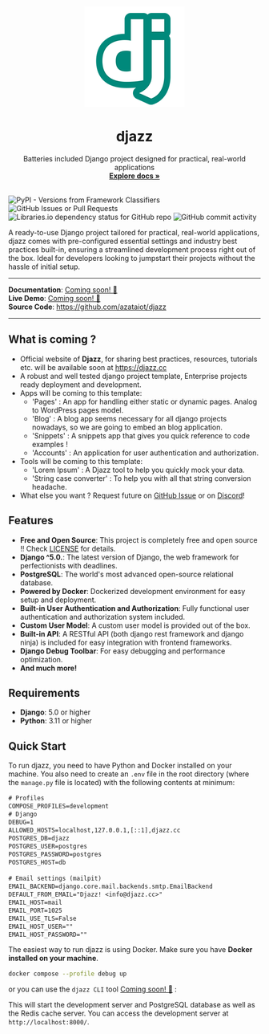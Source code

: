 <p align="center">
  <a href="https://github.com/azataiot/djazz/">
    <img src="assets/img/icon-teal-200.png" alt="django-template logo" width="200" height="200">
  </a>
</p>
<h1 align="center">djazz</h1>
<p align="center">
  Batteries included Django project designed for practical, real-world applications
  <br>
  <a href="#"><strong>Explore docs »</strong></a>
  <br>
  <br>
</p>

![PyPI - Versions from Framework Classifiers](https://img.shields.io/pypi/frameworkversions/django/djazz-cc?link=https%3A%2F%2Fdjazz.cc)
![GitHub Issues or Pull Requests](https://img.shields.io/github/issues/azataiot/djazz)
![Libraries.io dependency status for GitHub repo](https://img.shields.io/librariesio/github/azataiot/djazz)
![GitHub commit activity](https://img.shields.io/github/commit-activity/t/azataiot/djazz?logo=github)

A ready-to-use Django project tailored for practical, real-world applications, djazz comes with pre-configured essential
settings and industry best practices built-in, ensuring a streamlined development process right out of the box. Ideal
for developers looking to jumpstart their projects without the hassle of initial setup.

---

**Documentation**: [Coming soon! 🚧](#)  
**Live Demo**: [Coming soon! 🚧](#)  
**Source Code**: https://github.com/azataiot/djazz

---

## What is coming ?
- Official website of **Djazz**, for sharing best practices, resources, tutorials etc. will be available soon at https://djazz.cc
- A robust and well tested django project template, Enterprise projects ready deployment and development.
- Apps will be coming to this template: 
  - 'Pages' : An app for handling either static or dynamic pages. Analog to WordPress pages model.
  - 'Blog' : A blog app seems necessary for all django projects nowadays, so we are going to embed an blog application.
  - 'Snippets' : A snippets app that gives you quick reference to code examples !
  - 'Accounts' : An application for user authentication and authorization.
- Tools will be coming to this template:
  - 'Lorem Ipsum' : A Djazz tool to help you quickly mock your data. 
  - 'String case converter' : To help you with all that string conversion headache. 
- What else you want ? Request future on [GitHub Issue](https://github.com/azataiot/djazz/issues) or on [Discord](docs/discord.md)!

## Features

- **Free and Open Source**: This project is completely free and open source !! Check [LICENSE](LICENSE) for details.
- **Django ^5.0.**: The latest version of Django, the web framework for perfectionists with deadlines.
- **PostgreSQL**: The world's most advanced open-source relational database.
- **Powered by Docker**: Dockerized development environment for easy setup and deployment.
- **Built-in User Authentication and Authorization**: Fully functional user authentication and authorization system
  included.
- **Custom User Model**: A custom user model is provided out of the box.
- **Built-in API**: A RESTful API (both django rest framework and django ninja) is included for easy integration with
  frontend frameworks.
- **Django Debug Toolbar**: For easy debugging and performance optimization.
- **And much more!**

## Requirements

- **Django**: 5.0 or higher
- **Python**: 3.11 or higher

## Quick Start

To run djazz, you need to have Python and Docker installed on your machine. You also need to create an `.env` file in
the root directory (where the `manage.py` file is located) with the following contents at minimum:

```.dotenv
# Profiles
COMPOSE_PROFILES=development
# Django
DEBUG=1
ALLOWED_HOSTS=localhost,127.0.0.1,[::1],djazz.cc
POSTGRES_DB=djazz
POSTGRES_USER=postgres
POSTGRES_PASSWORD=postgres
POSTGRES_HOST=db

# Email settings (mailpit)
EMAIL_BACKEND=django.core.mail.backends.smtp.EmailBackend
DEFAULT_FROM_EMAIL="Djazz! <info@djazz.cc>"
EMAIL_HOST=mail
EMAIL_PORT=1025
EMAIL_USE_TLS=False
EMAIL_HOST_USER=""
EMAIL_HOST_PASSWORD=""
```

The easiest way to run djazz is using Docker. Make sure you have **Docker installed on your machine**.

```bash
docker compose --profile debug up
```

or you can use the `djazz CLI` tool [Coming soon! 🚧](#) :

This will start the development server and PostgreSQL database as well as the Redis cache server. You can access the
development server at `http://localhost:8000/`.

